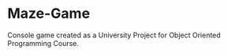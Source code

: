 # Maze-Game


Console game created as a University Project for Object Oriented Programming Course. 





